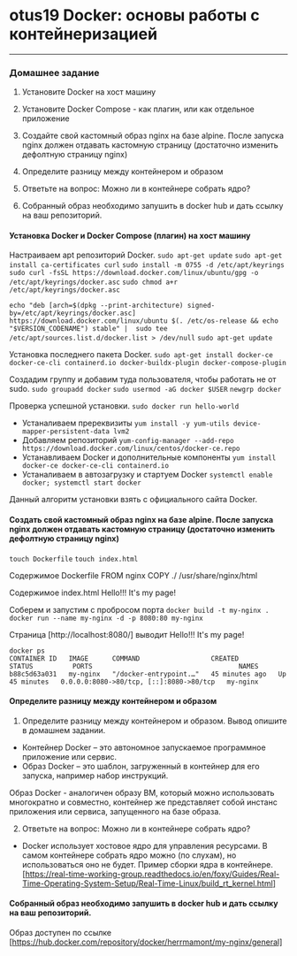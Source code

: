 # otus19 Docker: основы работы с контейнеризацией 
-----------------------------------------------------------------------
### Домашнее задание

1. Установите Docker на хост машину

2. Установите Docker Compose - как плагин, или как отдельное приложение

3. Создайте свой кастомный образ nginx на базе alpine. После запуска nginx должен отдавать кастомную страницу (достаточно изменить дефолтную страницу nginx)

4. Определите разницу между контейнером и образом

5. Ответьте на вопрос: Можно ли в контейнере собрать ядро?

6. Собранный образ необходимо запушить в docker hub и дать ссылку на ваш репозиторий.

#### Установка Docker и Docker Compose (плагин) на хост машину

Настраиваем apt репозиторий Docker.
```sudo apt-get update```
```sudo apt-get install ca-certificates curl```
```sudo install -m 0755 -d /etc/apt/keyrings```
```sudo curl -fsSL https://download.docker.com/linux/ubuntu/gpg -o /etc/apt/keyrings/docker.asc```
```sudo chmod a+r /etc/apt/keyrings/docker.asc```

```echo "deb [arch=$(dpkg --print-architecture) signed-by=/etc/apt/keyrings/docker.asc] https://download.docker.com/linux/ubuntu $(. /etc/os-release && echo "$VERSION_CODENAME") stable" |  sudo tee /etc/apt/sources.list.d/docker.list > /dev/null```
```sudo apt-get update```

Установка последнего пакета Docker.
```sudo apt-get install docker-ce docker-ce-cli containerd.io docker-buildx-plugin docker-compose-plugin```

Создадим группу и добавим туда пользователя, чтобы работать не от sudo.
```sudo groupadd docker```
```sudo usermod -aG docker $USER```
```newgrp docker```

Проверка успешной установки.
```sudo docker run hello-world```

- Устаналиваем пререквизиты ```yum install -y yum-utils device-mapper-persistent-data lvm2```
- Добавляем репозиторий ```yum-config-manager --add-repo https://download.docker.com/linux/centos/docker-ce.repo```
- Устанавливаем Docker и дополнительные компоненты ```yum install docker-ce docker-ce-cli containerd.io```
- Устаналиваем в автозагрузку и стартуем Docker ```systemctl enable docker; systemctl start docker```

Данный алгоритм установки взять с официального сайта Docker.

#### Создать свой кастомный образ nginx на базе alpine. После запуска nginx должен отдавать кастомную страницу (достаточно изменить дефолтную страницу nginx)
```touch Dockerfile```
```touch index.html```

Содержимое Dockerfile
FROM nginx
COPY ./ /usr/share/nginx/html

Содержимое index.html
Hello!!! 
It's my page!

Соберем и запустим с пробросом порта 
```docker build -t my-nginx .```
```docker run --name my-nginx -d -p 8080:80 my-nginx```

Страница [http://localhost:8080/] выводит Hello!!! It's my page!

```
docker ps
CONTAINER ID   IMAGE      COMMAND                  CREATED          STATUS          PORTS                                     NAMES
b88c5d63a031   my-nginx   "/docker-entrypoint.…"   45 minutes ago   Up 45 minutes   0.0.0.0:8080->80/tcp, [::]:8080->80/tcp   my-nginx
```



#### Определите разницу между контейнером и образом

1. Определите разницу между контейнером и образом. Вывод опишите в домашнем задании.
- Контейнер Docker – это автономное запускаемое программное приложение или сервис. 
- Образ Docker – это шаблон, загруженный в контейнер для его запуска, например набор инструкций.

Образ Docker - аналогичен образу ВМ, который можно использовать многократно и совместно,
контейнер же представляет собой инстанс приложения или сервиса, запущенного на базе образа.


2. Ответьте на вопрос: Можно ли в контейнере собрать ядро?
- Docker использует хостовое ядро для управления ресурсами.
В самом контейнере собрать ядро можно (по слухам), но использоваться оно не будет.
Пример сборки ядра в контейнере. [https://real-time-working-group.readthedocs.io/en/foxy/Guides/Real-Time-Operating-System-Setup/Real-Time-Linux/build_rt_kernel.html]

#### Собранный образ необходимо запушить в docker hub и дать ссылку на ваш репозиторий.
Образ доступен по ссылке
[https://hub.docker.com/repository/docker/herrmamont/my-nginx/general]

